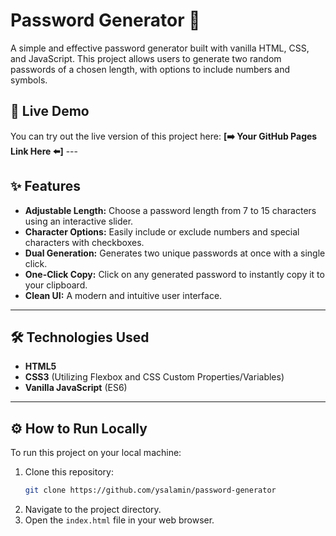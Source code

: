 # Password Generator 🔑

A simple and effective password generator built with vanilla HTML, CSS, and JavaScript. This project allows users to generate two random passwords of a chosen length, with options to include numbers and symbols.



## 🚀 Live Demo

You can try out the live version of this project here: 
**[➡️ Your GitHub Pages Link Here ⬅️]** ---

## ✨ Features

-   **Adjustable Length:** Choose a password length from 7 to 15 characters using an interactive slider.
-   **Character Options:** Easily include or exclude numbers and special characters with checkboxes.
-   **Dual Generation:** Generates two unique passwords at once with a single click.
-   **One-Click Copy:** Click on any generated password to instantly copy it to your clipboard.
-   **Clean UI:** A modern and intuitive user interface.

---

## 🛠️ Technologies Used

-   **HTML5**
-   **CSS3** (Utilizing Flexbox and CSS Custom Properties/Variables)
-   **Vanilla JavaScript** (ES6)

---

## ⚙️ How to Run Locally

To run this project on your local machine:

1.  Clone this repository:
    ```bash
    git clone https://github.com/ysalamin/password-generator
    ```
2.  Navigate to the project directory.
3.  Open the `index.html` file in your web browser.